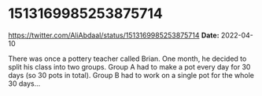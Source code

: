 # 1513169985253875714
https://twitter.com/AliAbdaal/status/1513169985253875714
**Date:** 2022-04-10

There was once a pottery teacher called Brian. One month, he decided to split his class into two groups. Group A had to make a pot every day for 30 days (so 30 pots in total). Group B had to work on a single pot for the whole 30 days...
